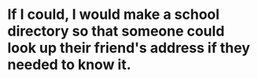 # If I could, I would make a school directory so that someone could look up their friend's address if they needed to know it.
